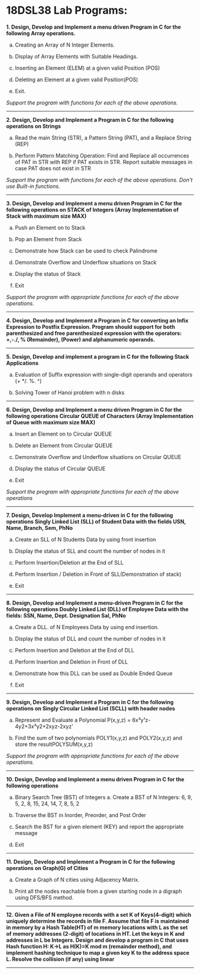 # 18DSL38 Lab Programs:

**1. Design, Develop and Implement a menu driven Program in C for the following Array operations.**

* Creating an Array of N Integer Elements. 

* Display of Array Elements with Suitable Headings.

* Inserting an Element (ELEM) at a given valid Position (POS) 

* Deleting an Element at a given valid Position(POS)

* Exit.

_Support the program with functions for each of the above operations._
___

**2. Design, Develop and Implement a Program in C for the following operations on Strings**

* Read the main String (STR), a Pattern String (PAT), and a Replace String (REP)

* Perform Pattern Matching Operation: Find and Replace all occurrences of PAT in STR with REP if PAT exists in STR. Report suitable messages in case PAT does not exist in STR 

_Support the program with functions for each of the above operations. Don't use Built-in functions._
___

**3. Design, Develop and Implement a menu driven Program in C for the following operations on STACK of Integers (Array Implementation of Stack with maximum size MAX)**

* Push an Element on to Stack 

* Pop an Element from Stack

* Demonstrate how Stack can be used to check Palindrome

* Demonstrate Overflow and Underflow situations on Stack 

* Display the status of Stack

* Exit

_Support the program with appropriate functions for each of the above operations._
___

**4. Design, Develop and Implement a Program in C for converting an Infix Expression to Postfix Expression. Program should support for both parenthesized and free parenthesized expression with the operators: +,-./, % (Remainder), (Power) and alphanumeric operands.**
___


**5. Design, Develop and implement a program in C for the following Stack Applications**

* Evaluation of Suffix expression with single-digit operands and operators (+ */. %. ^)

* Solving Tower of Hanoi problem with n disks
___

**6. Design, Develop and Implement a menu driven Program in C for the following operations Circular QUEUE of Characters (Array Implementation of Queue with maximum size MAX)**

* Insert an Element on to Circular QUEUE

* Delete an Element from Circular QUEUE

* Demonstrate Overflow and Underflow situations on Circular QUEUE

* Display the status of Circular QUEUE

* Exit

_Support the program with appropriate functions for each of the above operations_
___

**7. Design, Develop Implement a menu-driven in C for the following operations Singly Linked List (SLL) of Student Data with the fields USN, Name, Branch, Sem, PhNo**

* Create an SLL of N Students Data by using front insertion

* Display the status of SLL and count the number of nodes in it

* Perform Insertion/Deletion at the End of SLL

* Perform Insertion / Deletion in Front of SLL(Demonstration of stack)

* Exit
___

**8. Design, Develop and Implement a menu-driven Program in C for the following operations Doubly Linked List (DLL) of Employee Data with the fields: SSN, Name, Dept. Designation Sal, PhNo**

* Create a DLL. of N Employees Data by using end insertion.

* Display the status of DLL and count the number of nodes in it 

* Perform Insertion and Deletion at the End of DLL

* Perform Insertion and Deletion in Front of DLL 

* Demonstrate how this DLL can be used as Double Ended Queue

* Exit
___

**9. Design, Develop and Implement a Program in C for the following operations on Singly Circular Linked List (SCLL) with header nodes**

* Represent and Evaluate a Polynomial P(x,y,z) = 6x³y¹z-4y2+3x³y2+2xyz-2xyz'

* Find the sum of two polynomials POLY1(x,y,z) and POLY2(x,y,z) and store the resultPOLYSUM(x,y,z) 

_Support the program with appropriate functions for each of the above operations._
___

**10. Design, Develop and Implement a menu driven Program in C for the following operations**

* Binary Search Tree (BST) of Integers a. Create a BST of N Integers: 6, 9, 5, 2, 8, 15, 24, 14, 7, 8, 5, 2

* Traverse the BST in Inorder, Preorder, and Post Order 

* Search the BST for a given element (KEY) and report the appropriate message

* Exit
___

**11. Design, Develop and Implement a Program in C for the following operations on Graph(G) of Cities**

* Create a Graph of N cities using Adjacency Matrix.

* Print all the nodes reachable from a given starting node in a digraph using DFS/BFS method.
___

**12. Given a File of N employee records with a set K of Keys(4-digit) which uniquely determine the records in file F. Assume that file F is maintained in memory by a Hash Table(HT) of m memory locations with L as the set of memory addresses (2-digit) of locations in HT. Let the keys in K and addresses in L be Integers. Design and develop a program in C that uses Hash function H: K→L as H(K)=K mod m (remainder method), and implement hashing technique to map a given key K to the address space L. Resolve the collision (if any) using linear**
___

<style type="text/css">
    ul { list-style-type: lower-alpha; }
</style>
